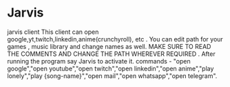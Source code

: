 # Jarvis
jarvis client 
This client can open google,yt,twitch,linkedin,anime(crunchyroll), etc .
You can edit path for your games , music library and change names as well. 
MAKE SURE TO READ THE COMMENTS AND CHANGE THE PATH WHEREVER REQUIRED .
After running the program say Jarvis to activate it.
commands - "open google","open youtube","open twitch","open linkedin","open anime","play lonely","play {song-name}","open mail","open whatsapp","open telegram".

